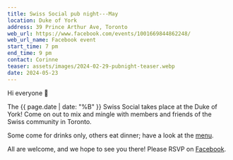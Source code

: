 ```yaml
---
title: Swiss Social pub night---May
location: Duke of York
address: 39 Prince Arthur Ave, Toronto
web_url: https://www.facebook.com/events/1001669844862248/
web_url_name: Facebook event
start_time: 7 pm
end_time: 9 pm
contact: Corinne
teaser: assets/images/2024-02-29-pubnight-teaser.webp
date: 2024-05-23
---
```


Hi everyone :slightly_smiling_face:

The {{ page.date | date: "%B" }} Swiss Social takes place at the Duke of York!
Come on out to mix and mingle with members and friends of the Swiss community
in Toronto.

Some come for drinks only, others eat dinner; have a look at the [menu].

All are welcome, and we hope to see you there! Please RSVP on [Facebook].

[menu]: <https://dukepubs.ca/duke-of-york/>
[facebook]: <{{ page.web_url }}>
